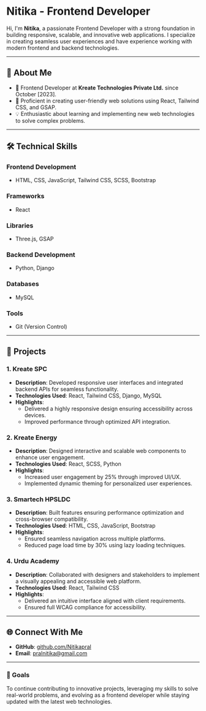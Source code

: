 # Nitika - Frontend Developer  

Hi, I'm **Nitika**, a passionate Frontend Developer with a strong foundation in building responsive, scalable, and innovative web applications. I specialize in creating seamless user experiences and have experience working with modern frontend and backend technologies.

---

## 🚀 About Me  
- 🌟 Frontend Developer at **Kreate Technologies Private Ltd.** since October [2023].  
- 🎯 Proficient in creating user-friendly web solutions using React, Tailwind CSS, and GSAP.  
- 💡 Enthusiastic about learning and implementing new web technologies to solve complex problems.  

---

## 🛠️ Technical Skills  

### Frontend Development  
- HTML, CSS, JavaScript, Tailwind CSS, SCSS, Bootstrap  

### Frameworks  
- React  

### Libraries  
- Three.js, GSAP  

### Backend Development  
- Python, Django  

### Databases  
- MySQL  

### Tools  
- Git (Version Control)  

---

## 📂 Projects  

### 1. **Kreate SPC**  
- **Description**: Developed responsive user interfaces and integrated backend APIs for seamless functionality.  
- **Technologies Used**: React, Tailwind CSS, Django, MySQL  
- **Highlights**:  
  - Delivered a highly responsive design ensuring accessibility across devices.  
  - Improved performance through optimized API integration.  

### 2. **Kreate Energy**  
- **Description**: Designed interactive and scalable web components to enhance user engagement.  
- **Technologies Used**: React, SCSS, Python  
- **Highlights**:  
  - Increased user engagement by 25% through improved UI/UX.  
  - Implemented dynamic theming for personalized user experiences.  

### 3. **Smartech HPSLDC**  
- **Description**: Built features ensuring performance optimization and cross-browser compatibility.  
- **Technologies Used**: HTML, CSS, JavaScript, Bootstrap  
- **Highlights**:  
  - Ensured seamless navigation across multiple platforms.  
  - Reduced page load time by 30% using lazy loading techniques.  

### 4. **Urdu Academy**  
- **Description**: Collaborated with designers and stakeholders to implement a visually appealing and accessible web platform.  
- **Technologies Used**: React, Tailwind CSS  
- **Highlights**:  
  - Delivered an intuitive interface aligned with client requirements.  
  - Ensured full WCAG compliance for accessibility.  

---

## 🌐 Connect With Me  
- **GitHub**: [github.com/Nitikapral](https://github.com/Nitikapral)  
- **Email**: [pralnitika@gmail.com](mailto:pralnitika@gmail.com)  

---

### 📌 Goals  
To continue contributing to innovative projects, leveraging my skills to solve real-world problems, and evolving as a frontend developer while staying updated with the latest web technologies.
